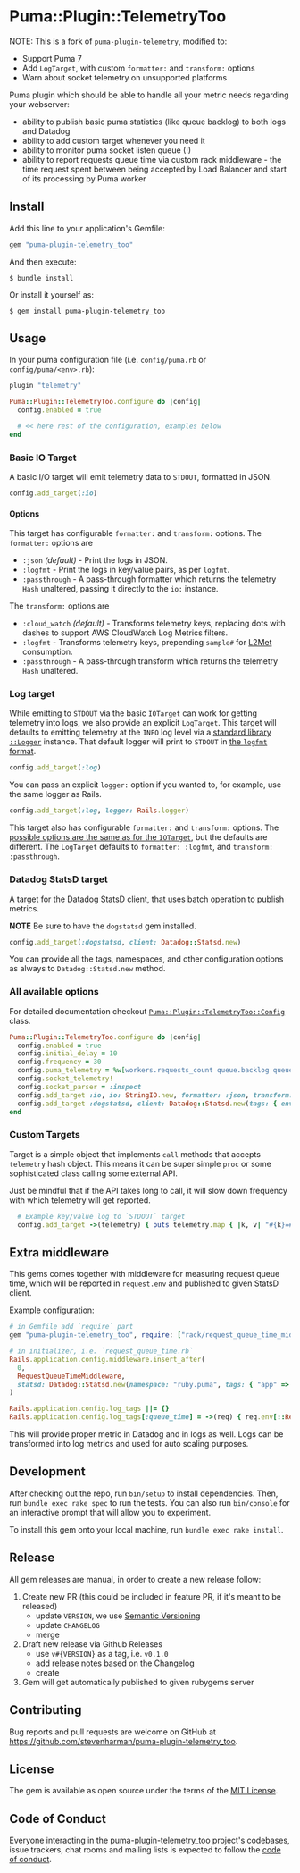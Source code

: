 # Puma::Plugin::TelemetryToo

NOTE: This is a fork of `puma-plugin-telemetry`, modified to:

- Support Puma 7
- Add `LogTarget`, with custom `formatter:` and `transform:` options
- Warn about socket telemetry on unsupported platforms

Puma plugin which should be able to handle all your metric needs regarding your webserver:

- ability to publish basic puma statistics (like queue backlog) to both logs and Datadog
- ability to add custom target whenever you need it
- ability to monitor puma socket listen queue (!)
- ability to report requests queue time via custom rack middleware - the time request spent between being accepted by Load Balancer and start of its processing by Puma worker

## Install

Add this line to your application's Gemfile:

```ruby
gem "puma-plugin-telemetry_too"
```

And then execute:

```console
$ bundle install
```

Or install it yourself as:

```console
$ gem install puma-plugin-telemetry_too
```

## Usage

In your puma configuration file (i.e. `config/puma.rb` or `config/puma/<env>.rb`):

```ruby
plugin "telemetry"

Puma::Plugin::TelemetryToo.configure do |config|
  config.enabled = true

  # << here rest of the configuration, examples below
end
```

### Basic IO Target

A basic I/O target will emit telemetry data to `STDOUT`, formatted in JSON.

```ruby
config.add_target(:io)
```

#### Options

This target has configurable `formatter:` and `transform:` options.
The `formatter:` options are

* `:json` _(default)_ - Print the logs in JSON.
* `:logfmt` - Print the logs in key/value pairs, as per `logfmt`.
* `:passthrough` - A pass-through formatter which returns the telemetry `Hash` unaltered, passing it directly to the `io:` instance.

The `transform:` options are

* `:cloud_watch` _(default)_ - Transforms telemetry keys, replacing dots with dashes to support AWS CloudWatch Log Metrics filters.
* `:logfmt` - Transforms telemetry keys, prepending `sample#` for [L2Met][l2met] consumption.
* `:passthrough` -  A pass-through transform which returns the telemetry `Hash` unaltered.

### Log target

While emitting to `STDOUT` via the basic `IOTarget` can work for getting telemetry into logs, we also provide an explicit `LogTarget`.
This target will defaults to emitting telemetry at the `INFO` log level via a [standard library `::Logger`][logger] instance.
That default logger will print to `STDOUT` in [the `logfmt` format][logfmt].

```ruby
config.add_target(:log)
```

You can pass an explicit `logger:` option if you wanted to, for example, use the same logger as Rails.

```ruby
config.add_target(:log, logger: Rails.logger)
```

This target also has configurable `formatter:` and `transform:` options.
The [possible options are the same as for the `IOTarget`](#options), but the defaults are different.
The `LogTarget` defaults to `formatter: :logfmt`, and `transform: :passthrough`.

[l2met]:  https://github.com/ryandotsmith/l2met "l2met - Logs to metrics"
[logfmt]: https://brandur.org/logfmt "logfmt - Structured log format"
[logger]: https://rubyapi.org/o/logger "Ruby's Logger, from the stdlib"

### Datadog StatsD target

A target for the Datadog StatsD client, that uses batch operation to publish metrics.

**NOTE** Be sure to have the `dogstatsd` gem installed.

```ruby
config.add_target(:dogstatsd, client: Datadog::Statsd.new)
```

You can provide all the tags, namespaces, and other configuration options as always to `Datadog::Statsd.new` method.

### All available options

For detailed documentation checkout [`Puma::Plugin::TelemetryToo::Config`](./lib/puma/plugin/telemetry_too/config.rb) class.

```ruby
Puma::Plugin::TelemetryToo.configure do |config|
  config.enabled = true
  config.initial_delay = 10
  config.frequency = 30
  config.puma_telemetry = %w[workers.requests_count queue.backlog queue.capacity]
  config.socket_telemetry!
  config.socket_parser = :inspect
  config.add_target :io, io: StringIO.new, formatter: :json, transform: :passthrough
  config.add_target :dogstatsd, client: Datadog::Statsd.new(tags: { env: ENV["RAILS_ENV"] })
end
```

### Custom Targets

Target is a simple object that implements `call` methods that accepts `telemetry` hash object. This means it can be super simple `proc` or some sophisticated class calling some external API.

Just be mindful that if the API takes long to call, it will slow down frequency with which telemetry will get reported.

```ruby
  # Example key/value log to `STDOUT` target
  config.add_target ->(telemetry) { puts telemetry.map { |k, v| "#{k}=#{v.inspect}" }.join(" ") }
```

## Extra middleware

This gems comes together with middleware for measuring request queue time, which will be reported in `request.env` and published to given StatsD client.

Example configuration:

```ruby
# in Gemfile add `require` part
gem "puma-plugin-telemetry_too", require: ["rack/request_queue_time_middleware"]

# in initializer, i.e. `request_queue_time.rb`
Rails.application.config.middleware.insert_after(
  0,
  RequestQueueTimeMiddleware,
  statsd: Datadog::Statsd.new(namespace: "ruby.puma", tags: { "app" => "accounts" })
)

Rails.application.config.log_tags ||= {}
Rails.application.config.log_tags[:queue_time] = ->(req) { req.env[::RequestQueueTimeMiddleware::ENV_KEY] }
```

This will provide proper metric in Datadog and in logs as well. Logs can be transformed into log metrics and used for auto scaling purposes.

## Development

After checking out the repo, run `bin/setup` to install dependencies. Then, run `bundle exec rake spec` to run the tests. You can also run `bin/console` for an interactive prompt that will allow you to experiment.

To install this gem onto your local machine, run `bundle exec rake install`.

## Release

All gem releases are manual, in order to create a new release follow:

1. Create new PR (this could be included in feature PR, if it's meant to be released)
   - update `VERSION`, we use [Semantic Versioning](https://semver.org/spec/v2.0.0.html)
   - update `CHANGELOG`
   - merge
2. Draft new release via Github Releases
   - use `v#{VERSION}` as a tag, i.e. `v0.1.0`
   - add release notes based on the Changelog
   - create
3. Gem will get automatically published to given rubygems server

## Contributing

Bug reports and pull requests are welcome on GitHub at https://github.com/stevenharman/puma-plugin-telemetry_too.

## License

The gem is available as open source under the terms of the [MIT License](https://opensource.org/licenses/MIT).

## Code of Conduct

Everyone interacting in the puma-plugin-telemetry_too project's codebases, issue trackers, chat rooms and mailing lists is expected to follow the [code of conduct](https://github.com/stevenharman/puma-plugin-telemetry_too/blob/master/CODE_OF_CONDUCT.md).
